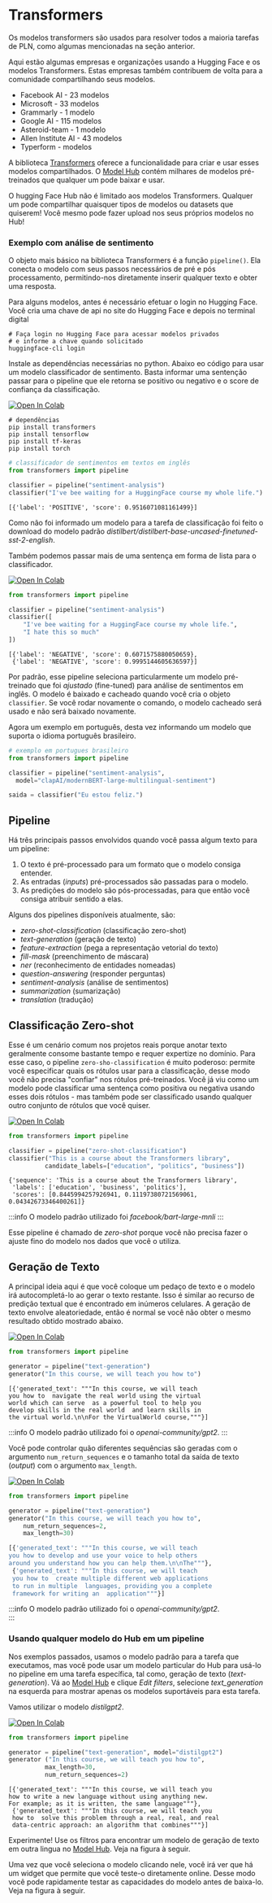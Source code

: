 # Transformers

Os modelos transformers são usados para resolver todos a maioria tarefas de PLN, como algumas mencionadas na seção anterior. 

Aqui estão algumas empresas e organizações usando a Hugging Face e os modelos Transformers. Estas empresas também contribuem de volta para a comunidade compartilhando seus modelos.

- Facebook AI - 23 modelos
- Microsoft - 33 modelos
- Grammarly - 1 modelo
- Google AI - 115 modelos
- Asteroid-team - 1 modelo
- Allen Institute AI - 43 modelos
- Typerform - modelos

A biblioteca [Transformers](https://github.com/huggingface/transformers) oferece a funcionalidade para criar e usar esses modelos compartilhados. O [Model Hub](https://huggingface.co/models) contém milhares de modelos pré-treinados que qualquer um pode baixar e usar. 


O hugging Face Hub não é limitado aos modelos Transformers. Qualquer um pode compartilhar quaisquer tipos de modelos ou datasets que quiserem! Você mesmo pode fazer  upload nos seus próprios modelos no Hub!

### Exemplo com análise de sentimento

O objeto mais básico na biblioteca Transformers é a função `pipeline()`. Ela conecta o modelo com seus passos necessários de pré e pós processamento, permitindo-nos diretamente inserir qualquer texto e obter uma resposta.

Para alguns modelos, antes é necessário efetuar o login no Hugging Face. Você cria uma chave de api no site do Hugging Face e depois no terminal digital 

```shell
# Faça login no Hugging Face para acessar modelos privados 
# e informe a chave quando solicitado
huggingface-cli login
```

Instale as dependências necessárias no python. Abaixo eo código para usar um modelo classificador de sentimento. Basta informar uma sentenção passar para o pipeline que ele retorna se positivo ou negativo e o score de confiança da classificação.

<a target="_blank" href="https://colab.research.google.com/github/giseldo/cursos/docs/pln/notebook/transformer.ipynb">
  <img src="./fig/colab.png" alt="Open In Colab"/>
</a>

```shell
# dependências
pip install transformers
pip install tensorflow
pip install tf-keras
pip install torch
```

```Python
# classificador de sentimentos em textos em inglês
from transformers import pipeline

classifier = pipeline("sentiment-analysis")
classifier("I've bee waiting for a HuggingFace course my whole life.")
```

```shell
[{'label': 'POSITIVE', 'score': 0.9516071081161499}]
```

Como não foi informado um modelo para a tarefa de classificação foi feito o download do modelo padrão _distilbert/distilbert-base-uncased-finetuned-sst-2-english_. 

Também podemos passar mais de uma sentença em forma de lista para o classificador.

<a target="_blank" href="https://colab.research.google.com/github/https://colab.research.google.com/drive/1BctAyiLiAerEyZxo3JwNqwcBXONv3D_t?usp=sharing">
  <img src="./fig/colab.png" alt="Open In Colab"/>
</a> 

```Python {filename="main.py"}
from transformers import pipeline

classifier = pipeline("sentiment-analysis")
classifier([
    "I've bee waiting for a HuggingFace course my whole life.", 
    "I hate this so much"
])
```

```shell
[{'label': 'NEGATIVE', 'score': 0.6071575880050659},
 {'label': 'NEGATIVE', 'score': 0.9995144605636597}]
```

Por padrão, esse pipeline seleciona particularmente um modelo pré-treinado que foi _ajustado_ (fine-tuned) para análise de sentimentos em inglês. O modelo é baixado e cacheado quando você cria o objeto `classifier`. Se você rodar novamente o comando, o modelo cacheado será usado e não será baixado novamente.

Agora um exemplo em português, desta vez informando um modelo que suporta o idioma português brasileiro.

```Python
# exemplo em portugues brasileiro
from transformers import pipeline

classifier = pipeline("sentiment-analysis", 
  model="clapAI/modernBERT-large-multilingual-sentiment")

saida = classifier("Eu estou feliz.")
```

##  Pipeline

Há três principais passos envolvidos quando você passa algum texto para um pipeline:

1. O texto é pré-processado para um formato que o modelo consiga entender.
2. As entradas (_inputs_) pré-processados são passadas para o modelo.
3. As predições do modelo são pós-processadas, para que então você consiga atribuir sentido a elas.

Alguns dos pipelines disponíveis atualmente, são:

- _zero-shot-classification_ (classificação zero-shot)
- _text-generation_ (geração de texto)
- _feature-extraction_ (pega a representação vetorial do texto)
- _fill-mask_ (preenchimento de máscara)
- _ner_ (reconhecimento de entidades nomeadas)
- _question-answering_ (responder perguntas)
- _sentiment-analysis_ (análise de sentimentos)
- _summarization_ (sumarização)
- _translation_ (tradução)

## Classificação Zero-shot

Esse é um cenário comum nos projetos reais porque anotar texto geralmente consome bastante tempo e requer expertize no domínio. Para esse caso, o pipeline `zero-sho-classification` é muito poderoso: permite você especificar quais os rótulos usar para a classificação, desse modo você não precisa "confiar" nos rótulos pré-treinados. Você já viu como um modelo pode classificar uma sentença como positiva ou negativa usando esses dois rótulos - mas também pode ser classificado usando qualquer outro conjunto de rótulos que você quiser.

<a target="_blank" href="https://colab.research.google.com/github/https://colab.research.google.com/drive/1BctAyiLiAerEyZxo3JwNqwcBXONv3D_t?usp=sharing">
  <img src="./fig/colab.png" alt="Open In Colab"/>
</a>

```Python
from transformers import pipeline

classifier = pipeline("zero-shot-classification")
classifier("This is a course about the Transformers library",
          candidate_labels=["education", "politics", "business"])
```

```shell
{'sequence': 'This is a course about the Transformers library',
 'labels': ['education', 'business', 'politics'],
 'scores': [0.8445994257926941, 0.11197380721569061, 0.04342673346400261]}
```

:::info
O modelo padrão utilizado foi _facebook/bart-large-mnli_
:::

Esse pipeline é chamado de _zero-shot_ porque você não precisa fazer o ajuste fino do modelo nos dados que você o utiliza.

## Geração de Texto

A principal ideia aqui é que você coloque um pedaço de texto e o modelo irá autocompletá-lo ao gerar o texto restante.
Isso é similar ao recurso de predição textual que é encontrado em inúmeros celulares.
A geração de texto envolve aleatoriedade, então é normal se você não obter o mesmo resultado obtido mostrado abaixo.

<a target="_blank" href="https://colab.research.google.com/github/https://colab.research.google.com/drive/1BctAyiLiAerEyZxo3JwNqwcBXONv3D_t?usp=sharing">
  <img src="./fig/colab.png" alt="Open In Colab"/>
</a>

```Python
from transformers import pipeline

generator = pipeline("text-generation")
generator("In this course, we will teach you how to")
```

```shell
[{'generated_text': """In this course, we will teach 
you how to  navigate the real world using the virtual 
world which can serve  as a powerful tool to help you
develop skills in the real world  and learn skills in 
the virtual world.\n\nFor the VirtualWorld course,"""}]
```

:::info
O modelo padrão utilizado foi o _openai-community/gpt2_.
:::

Você pode controlar quão diferentes sequências são geradas com o argumento `num_return_sequences` e o tamanho total da saída de texto (_output_) com o argumento `max_length`.

<a target="_blank" href="https://colab.research.google.com/github/https://colab.research.google.com/drive/1BctAyiLiAerEyZxo3JwNqwcBXONv3D_t?usp=sharing">
  <img src="./fig/colab.png" alt="Open In Colab"/>
</a>

```Python
from transformers import pipeline

generator = pipeline("text-generation")
generator("In this course, we will teach you how to", 
    num_return_sequences=2, 
    max_length=30)
```

```Python
[{'generated_text': """In this course, we will teach 
you how to develop and use your voice to help others 
around you understand how you can help them.\n\nThe"""},
 {'generated_text': """In this course, we will teach 
 you how to  create multiple different web applications 
 to run in multiple  languages, providing you a complete 
 framework for writing an  application"""}]
 ```

:::info
O modelo padrão utilizado foi o _openai-community/gpt2_.    
:::

### Usando qualquer modelo do Hub em um pipeline

Nos exemplos passados, usamos o modelo padrão para a tarefa que executamos, mas você pode usar um modelo particular do Hub para usá-lo no pipeline em uma tarefa específica, tal como, geração de texto (_text-generation_). Vá ao [Model Hub](https://huggingface.co/models) e clique _Edit filters_, selecione _text_generation_  na esquerda para mostrar apenas os modelos suportáveis para esta tarefa.

Vamos utilizar o modelo _distilgpt2_.

<a target="_blank" href="https://colab.research.google.com/github/https://colab.research.google.com/drive/1BctAyiLiAerEyZxo3JwNqwcBXONv3D_t?usp=sharing">
  <img src="./fig/colab.png" alt="Open In Colab"/>
</a>

```Python
from transformers import pipeline

generator = pipeline("text-generation", model="distilgpt2")
generator ("In this course, we will teach you how to",
          max_length=30,
          num_return_sequences=2)
```

```shell
[{'generated_text': """In this course, we will teach you 
how to write a new language without using anything new. 
For example; as it is written, the same language"""},
 {'generated_text': """In this course, we will teach you 
 how to  solve this problem through a real, real, and real 
 data-centric approach: an algorithm that combines"""}]
```

Experimente! Use os filtros para encontrar um modelo de geração de texto em outra lingua no [Model Hub](https://huggingface.co/models). Veja na figura à seguir.

Uma vez que você seleciona o modelo clicando nele, você irá ver que há um widget que permite que você teste-o diretamente online. Desse modo você pode rapidamente testar as capacidades do modelo antes de baixa-lo. Veja na figura à seguir.
